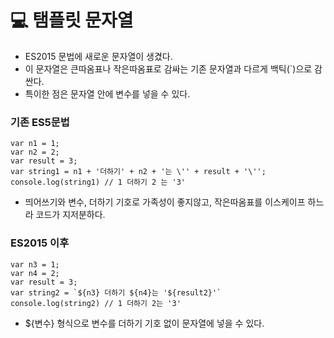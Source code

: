 # 💻 탬플릿 문자열
- ES2015 문법에 새로운 문자열이 생겼다. 
- 이 문자열은 큰따옴표나 작은따옴표로 감싸는 기존 문자열과 다르게 백틱(`)으로 감싼다.
- 특이한 점은 문자열 안에 변수를 넣을 수 있다.

### 기존 ES5문법
```
var n1 = 1;
var n2 = 2;
var result = 3;
var string1 = n1 + '더하기' + n2 + '는 \'' + result + '\'';
console.log(string1) // 1 더하기 2 는 '3' 
```
- 띄어쓰기와 변수, 더하기 기호로 가족성이 좋지않고, 작은따옴표를 이스케이프 하느라 코드가 지저분하다.

### ES2015 이후
```
var n3 = 1;
var n4 = 2;
var result = 3;
var string2 = `${n3} 더하기 ${n4}는 '${result2}'`
console.log(string2) // 1 더하기 2는 '3' 
```
- ${변수} 형식으로 변수를 더하기 기호 없이 문자열에 넣을 수 있다. 

